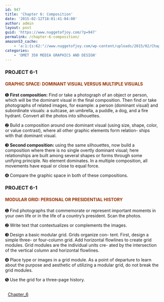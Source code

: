 ```yaml
---
id: 947
title: 'Chapter 6: Composition'
date: '2015-02-12T18:01:41-04:00'
author: admin
layout: post
guid: 'https://www.nuggetofjoy.com/?p=947'
permalink: /chapter-6-composition/
amazonS3_cache:
    - 'a:1:{s:62:"//www.nuggetofjoy.com/wp-content/uploads/2015/02/Chapter_6.pdf";a:1:{s:9:"timestamp";i:1732397986;}}'
categories:
    - 'DMET 350 MEDIA GRAPHICS AND DESIGN'
---
```


### PROJECT 6-1

#### <span style="color: #993300;">GRAPHIC SPACE: DOMINANT VISUAL VERSUS MULTIPLE VISUALS</span>

➊ **First composition:** Find or take a photograph of an object or person, which will be the dominant visual in the final composition. Then find or take photographs of related images, for example: a person (dominant visual) and subordinate visuals: a suitcase, an umbrella, a puddle, a dog, and a fire hydrant. Convert all the photos into silhouettes.

➋ Build a composition around one dominant visual (using size, shape, color, or value contrast), where all other graphic elements form relation- ships with that dominant visual.

➌ **Second composition:** using the same silhouettes, now build a composition where there is no single overtly dominant visual; here relationships are built among several shapes or forms through some unifying principle. No element dominates. In a multiple composition, all movements have equal or close to equal force.

➍ Compare the graphic space in both of these compositions.

### PROJECT 6-1

#### <span style="color: #993300;">MODULAR GRID: PERSONAL OR PRESIDENTIAL HISTORY</span>

➊ Find photographs that commemorate or represent important moments in your own life or in the life of a country’s president. Scan the photos.

➋ Write text that contextualizes or complements the images.

➌ Design a basic modular grid. Grids organize con- tent. First, design a simple three- or four-column grid. Add horizontal flowlines to create grid modules. Grid modules are the individual units cre- ated by the intersection of the vertical column and horizontal flowlines.

➍ Place type or images in a grid module. As a point of departure to learn about the purpose and aesthetic of utilizing a modular grid, do not break the grid modules.

➎ Use the grid for a three-page history.

<span style="color: #ffffff;">\#</span>  
<span style="color: #ffffff;">\#[Chapter\_6](https://www.nuggetofjoy.com/wp-content/uploads/2015/02/Chapter_6.pdf)</span>